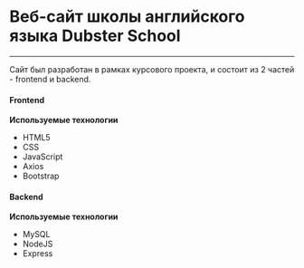 # Веб-сайт школы английского языка Dubster School 
---
Сайт был разработан в рамках курсового проекта, и состоит из 2 частей - frontend и backend.
#### Frontend
**Используемые технологии**
* HTML5
* CSS
* JavaScript
* Axios
* Bootstrap
#### Backend
**Используемые технологии**
* MySQL
* NodeJS
* Express
